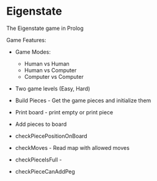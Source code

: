 # Eigenstate
The Eigenstate game in Prolog

Game Features:

* Game Modes:
    * Human vs Human
    * Human vs Computer
    * Computer vs Computer
    
* Two game levels (Easy, Hard)





* Build Pieces - Get the game pieces and initialize them
* Print board - print empty or print piece
* Add pieces to board
* checkPiecePositionOnBoard
* checkMoves - Read map with allowed moves
* checkPieceIsFull - 
* checkPieceCanAddPeg

